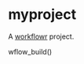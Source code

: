 # myproject

A [workflowr][] project.

[workflowr]: https://github.com/jdblischak/workflowr

wflow_build()

